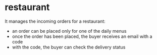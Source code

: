 # restaurant

It manages the incoming orders for a restaurant: 
  - an order can be placed only for one of the daily menus
  - once the order has been placed, the buyer receives an email with a code
  - with the code, the buyer can check the delivery status

